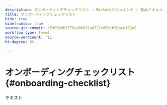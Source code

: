 ```yaml
---
description: オンボーディングチェックリスト — Marketoドキュメント — 製品ドキュメント
title: オンボーディングチェックリスト
hide: true
hidefromtoc: true
source-git-commit: c53002db5778ce06031a0727c85b1b30aca172e0
workflow-type: tm+mt
source-wordcount: '11'
ht-degree: 9%

---
```


# オンボーディングチェックリスト {#onboarding-checklist}

テキスト
